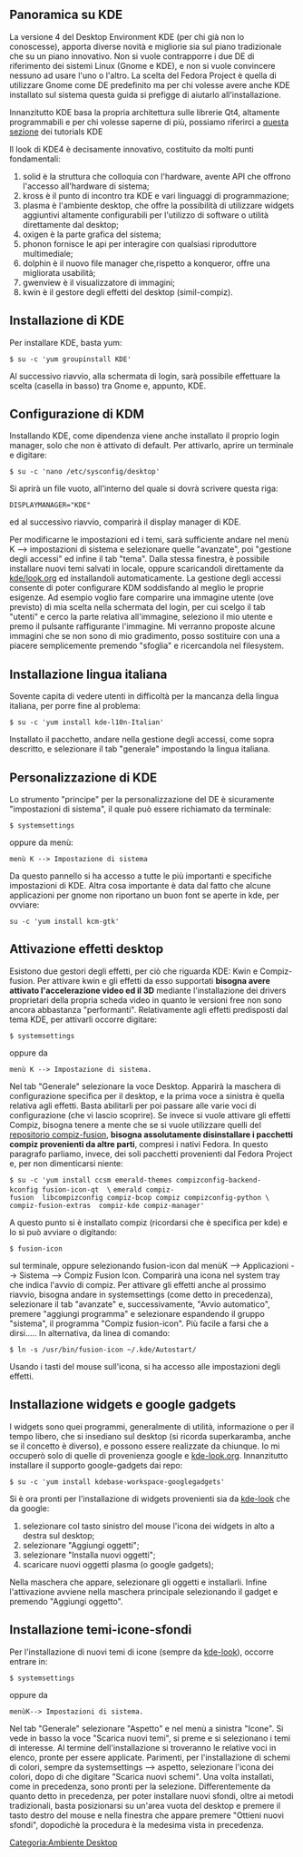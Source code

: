 Panoramica su KDE
-----------------

La versione 4 del Desktop Environment KDE (per chi già non lo conoscesse), apporta diverse novità e migliorie sia sul piano tradizionale che su un piano innovativo.
Non si vuole contrapporre i due DE di riferimento dei sistemi Linux (Gnome e KDE), e non si vuole convincere nessuno ad usare l'uno o l'altro.
La scelta del Fedora Project è quella di utilizzare Gnome come DE predefinito ma per chi volesse avere anche KDE installato sul sistema questa guida si prefigge di aiutarlo all'installazione.

Innanzitutto KDE basa la propria architettura sulle librerie Qt4, altamente programmabili e per chi volesse saperne di più, possiamo riferirci a [questa sezione](http://techbase.kde.org/Development/Tutorials) dei tutorials KDE

Il look di KDE4 è decisamente innovativo, costituito da molti punti fondamentali:

1.  solid è la struttura che colloquia con l'hardware, avente API che offrono l'accesso all'hardware di sistema;
2.  kross è il punto di incontro tra KDE e vari linguaggi di programmazione;
3.  plasma è l'ambiente desktop, che offre la possibilità di utilizzare widgets aggiuntivi altamente configurabili per l'utilizzo di software o utilità direttamente dal desktop;
4.  oxigen è la parte grafica del sistema;
5.  phonon fornisce le api per interagire con qualsiasi riproduttore multimediale;
6.  dolphin è il nuovo file manager che,rispetto a konqueror, offre una migliorata usabilità;
7.  gwenview è il visualizzatore di immagini;
8.  kwin è il gestore degli effetti del desktop (simil-compiz).

Installazione di KDE
--------------------

Per installare KDE, basta yum:

`$ su -c 'yum groupinstall KDE'`

Al successivo riavvio, alla schermata di login, sarà possibile effettuare la scelta (casella in basso) tra Gnome e, appunto, KDE.

Configurazione di KDM
---------------------

Installando KDE, come dipendenza viene anche installato il proprio login manager, solo che non è attivato di default.
Per attivarlo, aprire un terminale e digitare:

`$ su -c 'nano /etc/sysconfig/desktop'`

Si aprirà un file vuoto, all'interno del quale si dovrà scrivere questa riga:

`DISPLAYMANAGER="KDE"`

ed al successivo riavvio, comparirà il display manager di KDE.

Per modificarne le impostazioni ed i temi, sarà sufficiente andare nel menù K --&gt; impostazioni di sistema e selezionare quelle "avanzate", poi "gestione degli accessi" ed infine il tab "tema".
Dalla stessa finestra, è possibile installare nuovi temi salvati in locale, oppure scaricandoli direttamente da [kde/look.org](http://www.kde-look.org/) ed installandoli automaticamente.
La gestione degli accessi consente di poter configurare KDM soddisfando al meglio le proprie esigenze.
Ad esempio voglio fare comparire una immagine utente (ove previsto) di mia scelta nella schermata del login, per cui scelgo il tab "utenti" e cerco la parte relativa all'immagine, seleziono il mio utente e premo il pulsante raffigurante l'immagine.
Mi verranno proposte alcune immagini che se non sono di mio gradimento, posso sostituire con una a piacere semplicemente premendo "sfoglia" e ricercandola nel filesystem.

Installazione lingua italiana
-----------------------------

Sovente capita di vedere utenti in difficoltà per la mancanza della lingua italiana, per porre fine al problema:

`$ su -c 'yum install kde-l10n-Italian'`

Installato il pacchetto, andare nella gestione degli accessi, come sopra descritto, e selezionare il tab "generale" impostando la lingua italiana.

Personalizzazione di KDE
------------------------

Lo strumento "principe" per la personalizzazione del DE è sicuramente "impostazioni di sistema", il quale può essere richiamato da terminale:

`$ systemsettings`

oppure da menù:

`menù K --> Impostazione di sistema`

Da questo pannello si ha accesso a tutte le più importanti e specifiche impostazioni di KDE.
Altra cosa importante è data dal fatto che alcune applicazioni per gnome non riportano un buon font se aperte in kde, per ovviare:

`su -c 'yum install kcm-gtk'`

Attivazione effetti desktop
---------------------------

Esistono due gestori degli effetti, per ciò che riguarda KDE:
Kwin e Compiz-fusion.
Per attivare kwin e gli effetti da esso supportati **bisogna avere attivato l'accelerazione video ed il 3D** mediante l'installazione dei drivers proprietari della propria scheda video in quanto le versioni free non sono ancora abbastanza "performanti".
Relativamente agli effetti predisposti dal tema KDE, per attivarli occorre digitare:

`$ systemsettings`

oppure da

`menù K --> Impostazione di sistema.`

Nel tab "Generale" selezionare la voce Desktop. Apparirà la maschera di configurazione specifica per il desktop, e la prima voce a sinistra è quella relativa agli effetti. Basta abilitarli per poi passare alle varie voci di configurazione (che vi lascio scoprire).
Se invece si vuole attivare gli effetti Compiz, bisogna tenere a mente che se si vuole utilizzare quelli del [repositorio compiz-fusion](Compiz-Fusion "wikilink"), **bisogna assolutamente disinstallare i pacchetti compiz provenienti da altre parti**, compresi i nativi Fedora. In questo paragrafo parliamo, invece, dei soli pacchetti provenienti dal Fedora Project e, per non dimenticarsi niente:

`$ su -c 'yum install ccsm emerald-themes compizconfig-backend-kconfig fusion-icon-qt  \`
`emerald compiz-fusion  libcompizconfig compiz-bcop compiz compizconfig-python \`
`compiz-fusion-extras  compiz-kde compiz-manager'`

A questo punto si è installato compiz (ricordarsi che è specifica per kde) e lo si può avviare o digitando:

`$ fusion-icon`

sul terminale, oppure selezionando fusion-icon dal menùK --&gt; Applicazioni --&gt; Sistema --&gt; Compiz Fusion Icon.
Comparirà una icona nel system tray che indica l'avvio di compiz.
Per attivare gli effetti anche al prossimo riavvio, bisogna andare in systemsettings (come detto in precedenza), selezionare il tab "avanzate" e, successivamente, "Avvio automatico", premere "aggiungi programma" e selezionare espandendo il gruppo "sistema", il programma "Compiz fusion-icon". Più facile a farsi che a dirsi.....
In alternativa, da linea di comando:

`$ ln -s /usr/bin/fusion-icon ~/.kde/Autostart/`

Usando i tasti del mouse sull'icona, si ha accesso alle impostazioni degli effetti.

Installazione widgets e google gadgets
--------------------------------------

I widgets sono quei programmi, generalmente di utilità, informazione o per il tempo libero, che si insediano sul desktop (si ricorda superkaramba, anche se il concetto è diverso), e possono essere realizzate da chiunque. Io mi occuperò solo di quelle di provenienza google e [kde-look.org](http://www.kde-look.org/).
Innanzitutto installare il supporto google-gadgets dai repo:

`$ su -c 'yum install kdebase-workspace-googlegadgets'`

Si è ora pronti per l'installazione di widgets provenienti sia da [kde-look](http://www.kde-look.org/) che da google:

1.  selezionare col tasto sinistro del mouse l'icona dei widgets in alto a destra sul desktop;
2.  selezionare "Aggiungi oggetti";
3.  selezionare "Installa nuovi oggetti";
4.  scaricare nuovi oggetti plasma (o google gadgets);

Nella maschera che appare, selezionare gli oggetti e installarli.
Infine l'attivazione avviene nella maschera principale selezionando il gadget e premendo "Aggiungi oggetto".

Installazione temi-icone-sfondi
-------------------------------

Per l'installazione di nuovi temi di icone (sempre da [kde-look](http://www.kde-look.org/)), occorre entrare in:

`$ systemsettings`

oppure da

`menùK--> Impostazioni di sistema.`

Nel tab "Generale" selezionare "Aspetto" e nel menù a sinistra "Icone".
Si vede in basso la voce "Scarica nuovi temi", si preme e si selezionano i temi di interesse. Al termine dell'installazione si troveranno le relative voci in elenco, pronte per essere applicate.
Parimenti, per l'installazione di schemi di colori, sempre da systemsettings --&gt; aspetto, selezionare l'icona dei colori, dopo di che digitare "Scarica nuovi schemi". Una volta installati, come in precedenza, sono pronti per la selezione.
Differentemente da quanto detto in precedenza, per poter installare nuovi sfondi, oltre ai metodi tradizionali, basta posizionarsi su un'area vuota del desktop e premere il tasto destro del mouse e nella finestra che appare premere "Ottieni nuovi sfondi", dopodichè la procedura è la medesima vista in precedenza.

[Categoria:Ambiente Desktop](Categoria:Ambiente_Desktop "wikilink")
